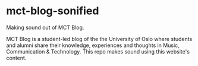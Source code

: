# mct-blog-sonified
Making sound out of MCT Blog.

MCT Blog is a student-led blog of the the University of Oslo where students and alumni share their knowledge, experiences and thoughts in Music, Communication & Technology. This repo makes sound using this website's content.
